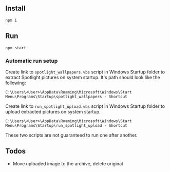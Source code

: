 ## Install
```
npm i
```

## Run
```
npm start 
```

### Automatic run setup
Create link to `spotlight_wallpapers.vbs` script in Windows Startup folder to extract Spotlight pictures on system startup. It's path should look like the following: 
```
C:\Users\<User>\AppData\Roaming\Microsoft\Windows\Start Menu\Programs\Startup\spotlight_wallpapers - Shortcut
``` 

Create link to `run_spotlight_upload.vbs` script in Windows Startup folder to upload extracted pictures on system startup. 
```
C:\Users\<User>\AppData\Roaming\Microsoft\Windows\Start Menu\Programs\Startup\run_spotlight_upload - Shortcut
``` 


These two scripts are not guaranteed to run one after another.

## Todos
* Move uploaded image to the archive, delete original